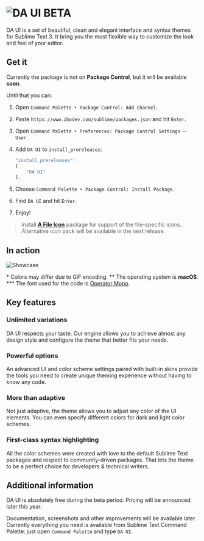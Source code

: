 # ![DA UI BETA][img-logo]

DA UI is a set of beautiful, clean and elegant interface and syntax themes for Sublime Text 3. It bring you the most flexible way to customize the look and feel of your editor.



## Get it

Currently the package is not on **Package Control**, but it will be available **soon**.

Until that you can:

1. Open `Command Palette ‣ Package Control: Add Channel`.
2. Paste `https://www.ihodev.com/sublime/packages.json` and hit `Enter`.
3. Open `Command Palette ‣ Preferences: Package Control Settings – User`.
4. Add `DA UI` to `install_prereleases`:

    ```js
    "install_prereleases":
    [
        "DA UI"
    ],
    ```

5. Choose `Command Palette ‣ Package Control: Install Package`.
6. Find `DA UI` and hit `Enter`.
7. Enjoy!

> Install [**A File Icon**][link-afi] package for support of the file-specific icons.
> Alternative icon pack will be available in the next release.



## In action

![Showcase][img-showcase]

\* Colors may differ due to GIF encoding.
\*\* The operating system is **macOS**.
\*\*\* The font used for the code is [Operator Mono][link-font].



## Key features


### Unlimited variations

DA UI respects your taste. Our engine allows you to achieve almost any design style and configure the theme that better fits your needs.


### Powerful options

An advanced UI and color scheme settings paired with built-in skins provide the tools you need to create unique theming experience without having to know any code.


### More than adaptive

Not just adaptive, the theme allows you to adjust any color of the UI elements. You can even specify different colors for dark and light color schemes.


### First-class syntax highlighting

All the color schemes were created with love to the default Sublime Text packages and respect to community-driven packages. That lets the theme to be a perfect choice for developers & technical writers.



## Additional information

DA UI is absolutely free during the beta period. Pricing will be announced later this year.

Documentation, screenshots and other improvements will be available later.
Currently everything you need is available from Sublime Text Command Palette: just open `Command Palette` and type `DA UI`.



<!-- Links -->

[link-afi]: https://packagecontrol.io/packages/A%20File%20Icon
[link-font]: https://www.typography.com/fonts/operator/styles/


<!-- Images -->

[img-logo]: https://raw.githubusercontent.com/ihodev/sublime-da-ui/master/media/logo.png?v=1
[img-showcase]: https://raw.githubusercontent.com/ihodev/sublime-da-ui/master/media/showcase.gif
